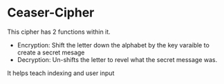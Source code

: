 # Ceaser-Cipher

This cipher has 2 functions within it. 
- Encryption: Shift the letter down the alphabet by the key varaible to create a secret mesage
- Decryption: Un-shifts the letter to revel what the secret message was.

It helps teach indexing and user input 
